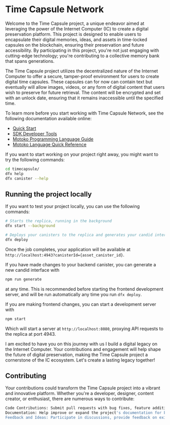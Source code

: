 # Time Capsule Network

Welcome to the Time Capsule project, a unique endeavor aimed at leveraging the power of the Internet Computer (IC) to create a digital preservation platform. This project is designed to enable users to encapsulate their digital memories, ideas, and assets in time-locked capsules on the blockchain, ensuring their preservation and future accessibility. By participating in this project, you're not just engaging with cutting-edge technology; you're contributing to a collective memory bank that spans generations.

The Time Capsule project utilizes the decentralized nature of the Internet Computer to offer a secure, tamper-proof environment for users to create digital time capsules. These capsules can for now can contain text but eventually will allow images, videos, or any form of digital content that users wish to preserve for future retrieval. The content will be encrypted and set with an unlock date, ensuring that it remains inaccessible until the specified time.

To learn more before you start working with Time Capsule Network, see the following documentation available online:

- [Quick Start](https://internetcomputer.org/docs/current/developer-docs/setup/deploy-locally)
- [SDK Developer Tools](https://internetcomputer.org/docs/current/developer-docs/setup/install)
- [Motoko Programming Language Guide](https://internetcomputer.org/docs/current/motoko/main/motoko)
- [Motoko Language Quick Reference](https://internetcomputer.org/docs/current/motoko/main/language-manual)

If you want to start working on your project right away, you might want to try the following commands:

```bash
cd timecapsule/
dfx help
dfx canister --help
```

## Running the project locally

If you want to test your project locally, you can use the following commands:

```bash
# Starts the replica, running in the background
dfx start --background

# Deploys your canisters to the replica and generates your candid interface
dfx deploy
```

Once the job completes, your application will be available at `http://localhost:4943?canisterId={asset_canister_id}`.

If you have made changes to your backend canister, you can generate a new candid interface with

```bash
npm run generate
```

at any time. This is recommended before starting the frontend development server, and will be run automatically any time you run `dfx deploy`.

If you are making frontend changes, you can start a development server with

```bash
npm start
```

Which will start a server at `http://localhost:8080`, proxying API requests to the replica at port 4943.

I am excited to have you on this journey with us I build a digital legacy on the Internet Computer. Your contributions and engagement will help shape the future of digital preservation, making the Time Capsule project a cornerstone of the IC ecosystem. Let's create a lasting legacy together!
## Contributing
Your contributions could transform the Time Capsule project into a vibrant and innovative platform. Whether you're a developer, designer, content creator, or enthusiast, there are numerous ways to contribute:
```bash
Code Contributions: Submit pull requests with bug fixes, feature additions, or performance enhancements.
Documentation: Help improve or expand the project's documentation for better accessibility and understanding.
Feedback and Ideas: Participate in discussions, provide feedback on existing features, and suggest new ideas or improvements.
```

